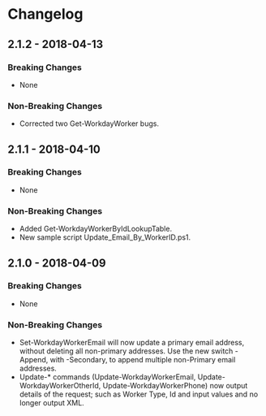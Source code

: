 # Changelog

## 2.1.2 - 2018-04-13

### Breaking Changes

- None

### Non-Breaking Changes
- Corrected two Get-WorkdayWorker bugs.

## 2.1.1 - 2018-04-10

### Breaking Changes

- None

### Non-Breaking Changes
- Added Get-WorkdayWorkerByIdLookupTable.
- New sample script Update_Email_By_WorkerID.ps1. 

## 2.1.0 - 2018-04-09

### Breaking Changes

- None

### Non-Breaking Changes
- Set-WorkdayWorkerEmail will now update a primary email address, without deleting all non-primary addresses. Use the new switch -Append, with -Secondary, to append multiple non-Primary email addresses.
- Update-* commands (Update-WorkdayWorkerEmail, Update-WorkdayWorkerOtherId, Update-WorkdayWorkerPhone) now output details of the request; such as Worker Type, Id and input values and no longer output XML.
